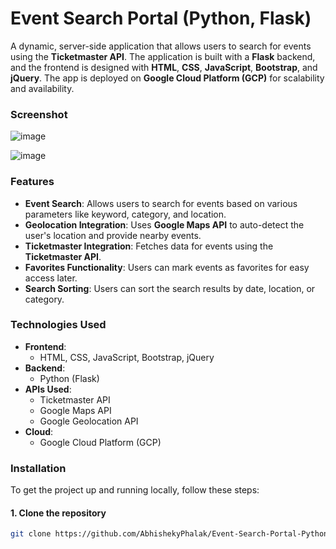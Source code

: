 # Event Search Portal (Python, Flask)

A dynamic, server-side application that allows users to search for events using the **Ticketmaster API**. The application is built with a **Flask** backend, and the frontend is designed with **HTML**, **CSS**, **JavaScript**, **Bootstrap**, and **jQuery**. The app is deployed on **Google Cloud Platform (GCP)** for scalability and availability.

### Screenshot

![image](https://github.com/user-attachments/assets/fa04d13b-476c-4eaf-9941-b6eb8ab3648c)


![image](https://github.com/user-attachments/assets/deb5a5ba-aff4-4497-b8f3-f06d1edcd4db)




### Features

- **Event Search**: Allows users to search for events based on various parameters like keyword, category, and location.
- **Geolocation Integration**: Uses **Google Maps API** to auto-detect the user's location and provide nearby events.
- **Ticketmaster Integration**: Fetches data for events using the **Ticketmaster API**.
- **Favorites Functionality**: Users can mark events as favorites for easy access later.
- **Search Sorting**: Users can sort the search results by date, location, or category.

### Technologies Used

- **Frontend**: 
  - HTML, CSS, JavaScript, Bootstrap, jQuery
- **Backend**: 
  - Python (Flask)
- **APIs Used**: 
  - Ticketmaster API
  - Google Maps API
  - Google Geolocation API
- **Cloud**:
  - Google Cloud Platform (GCP)

### Installation

To get the project up and running locally, follow these steps:

#### 1. Clone the repository

```bash
git clone https://github.com/AbhishekyPhalak/Event-Search-Portal-Python.git
